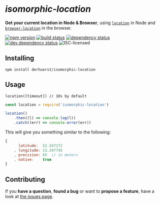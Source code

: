 # *isomorphic-location*

**Get your current location in Node & Browser**, using [`location`](https://github.com/derhuerst/location) in Node and [`browser-location`](https://github.com/derhuerst/browser-location) in the browser.

[![npm version](https://img.shields.io/npm/v/isomorphic-location.svg)](https://www.npmjs.com/package/isomorphic-location)
[![build status](https://img.shields.io/travis/derhuerst/isomorphic-location.svg)](https://travis-ci.org/derhuerst/isomorphic-location)
[![dependency status](https://img.shields.io/david/derhuerst/isomorphic-location.svg)](https://david-dm.org/derhuerst/isomorphic-location)
[![dev dependency status](https://img.shields.io/david/dev/derhuerst/isomorphic-location.svg)](https://david-dm.org/derhuerst/isomorphic-location#info=devDependencies)
![ISC-licensed](https://img.shields.io/github/license/derhuerst/isomorphic-location.svg)


## Installing

```shell
npm install derhuerst/isomorphic-location
```


## Usage

```
location([timeout]) // 10s by default
```

```js
const location = require('isomorphic-location')

location()
	.then((l) => console.log(l))
	.catch((err) => console.error(err))
```

This will give you something similar to the following:

```js
{
	  latitude:  52.547172
	, longitude: 13.347745
	, precision: 65  // in meters
	, native:    true
}
```


## Contributing

If you **have a question**, **found a bug** or want to **propose a feature**, have a look at [the issues page](https://github.com/derhuerst/location/issues).
